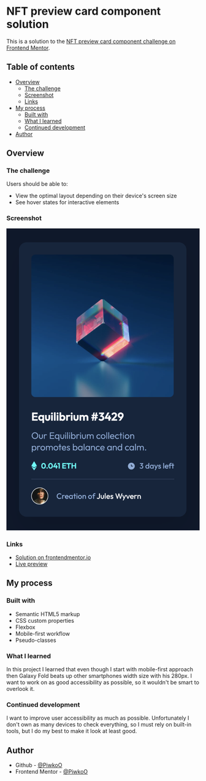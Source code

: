 # NFT preview card component solution

This is a solution to the [NFT preview card component challenge on Frontend Mentor](https://www.frontendmentor.io/challenges/nft-preview-card-component-SbdUL_w0U).

## Table of contents

- [Overview](#overview)
  - [The challenge](#the-challenge)
  - [Screenshot](#screenshot)
  - [Links](#links)
- [My process](#my-process)
  - [Built with](#built-with)
  - [What I learned](#what-i-learned)
  - [Continued development](#continued-development)
- [Author](#author)

## Overview

### The challenge

Users should be able to:

- View the optimal layout depending on their device's screen size
- See hover states for interactive elements

### Screenshot

![Project preview](./design/project-preview.png)

### Links

- [Solution on frontendmentor.io](https://www.frontendmentor.io/solutions/nft-preview-card-component-BNTYDRDNYI)
- [Live preview](https://piwkoo.github.io/nft-card-component/)

## My process

### Built with

- Semantic HTML5 markup
- CSS custom properties
- Flexbox
- Mobile-first workflow
- Pseudo-classes

### What I learned

In this project I learned that even though I start with mobile-first approach then Galaxy Fold beats up other smartphones width size with his 280px. I want to work on as good accessibility as possible, so it wouldn't be smart to overlook it. 

### Continued development

I want to improve user accessibility as much as possible. Unfortunately I don't own as many devices to check everything, so I must rely on built-in tools, but I do my best to make it look at least good.

## Author

- Github - [@PiwkoO](https://github.com/PiwkoO)
- Frontend Mentor - [@PiwkoO](https://www.frontendmentor.io/profile/PiwkoO)